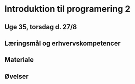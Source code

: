 <script src="https://code.jquery.com/jquery-3.2.1.min.js"></script>

# Introduktion til programering 2

## Uge 35, torsdag d. 27/8

## Læringsmål og erhvervskompetencer


## Materiale


## Øvelser

<div id="msg"></div>


<script> 

    $().ready(function() {
       $("h1").html("Text added by jQuery code.");
       $("#msg").html("Text added by jQuery code.");
    });

</script>


